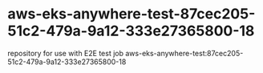 # aws-eks-anywhere-test-87cec205-51c2-479a-9a12-333e27365800-18
repository for use with E2E test job aws-eks-anywhere-test:87cec205-51c2-479a-9a12-333e27365800-18
